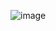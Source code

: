 ![image](https://github.com/prashantjagtap2909/CS50/assets/93985255/deafe6fd-fba2-4603-adbf-cfee060a9509)
